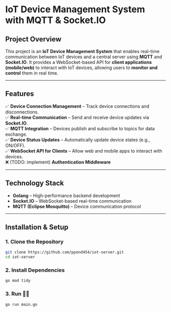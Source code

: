 # **IoT Device Management System with MQTT & Socket.IO**

## **Project Overview**

This project is an **IoT Device Management System** that enables real-time communication between IoT devices and a central server using **MQTT** and **Socket.IO**. It provides a WebSocket-based API for **client applications (mobile/web)** to interact with IoT devices, allowing users to **monitor and control** them in real time.

---

## **Features**

✅ **Device Connection Management** – Track device connections and disconnections.  
✅ **Real-time Communication** – Send and receive device updates via **Socket.IO**.  
✅ **MQTT Integration** – Devices publish and subscribe to topics for data exchange.  
✅ **Device Status Updates** – Automatically update device states (e.g., ON/OFF).  
✅ **WebSocket API for Clients** – Allow web and mobile apps to interact with devices.  
❌ (TODO: implement) **Authentication Middleware**

---

## **Technology Stack**

- **Golang** – High-performance backend development
- **Socket.IO** – WebSocket-based real-time communication
- **MQTT (Eclipse Mosquitto)** – Device communication protocol

---

## **Installation & Setup**

### **1. Clone the Repository**

```bash
git clone https://github.com/ppond454/iot-server.git
cd iot-server
```

### **2. Install Dependencies**

```bash
go mod tidy
```

### **3. Run 🏃‍♂️**

```bash
go run main.go
```
